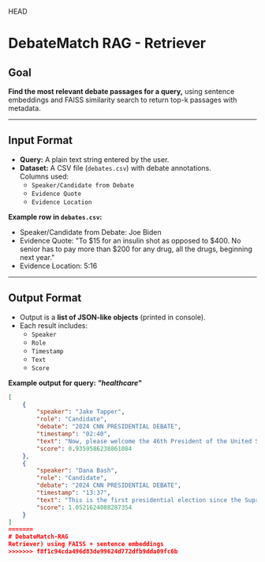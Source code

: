 HEAD
# DebateMatch RAG - Retriever

## Goal
**Find the most relevant debate passages for a query,** using sentence embeddings and FAISS similarity search to return top-k passages with metadata.

---

## Input Format
- **Query:** A plain text string entered by the user.
- **Dataset:** A CSV file (`debates.csv`) with debate annotations.  
  Columns used:
  - `Speaker/Candidate from Debate`
  - `Evidence Quote`
  - `Evidence Location`

**Example row in `debates.csv`:**
- Speaker/Candidate from Debate: Joe Biden  
- Evidence Quote: "To $15 for an insulin shot as opposed to $400. No senior has to pay more than $200 for any drug, all the drugs, beginning next year."  
- Evidence Location: 5:16  

---

## Output Format
- Output is a **list of JSON-like objects** (printed in console).  
- Each result includes:
  - `Speaker`
  - `Role`
  - `Timestamp`
  - `Text`
  - `Score`

**Example output for query: _"healthcare_"**
```json
[
    {
        "speaker": "Jake Tapper",
        "role": "Candidate",
        "debate": "2024 CNN PRESIDENTIAL DEBATE",
        "timestamp": "02:40",
        "text": "Now, please welcome the 46th President of the United States, Joe Biden.",
        "score": 0.9359586238861084
    },
    {
        "speaker": "Dana Bash",
        "role": "Candidate",
        "debate": "2024 CNN PRESIDENTIAL DEBATE",
        "timestamp": "13:37",
        "text": "This is the first presidential election since the Supreme Court overturned Roe v. Wade. Former President Trump, you take credit for the decision to overturn Roe v. Wade, which returned the issue of abortion to the states.",
        "score": 1.0521624088287354
    }
]
=======
# DebateMatch-RAG
Retriever) using FAISS + sentence embeddings
>>>>>>> f8f1c94cda496d83de99624d772dfb9dda09fc6b
